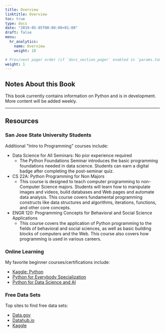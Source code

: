 ```yaml
---
title: Overview
linktitle: Overview
toc: true
type: docs
date: "2019-05-05T00:00:00+01:00"
draft: false
menu:
  hr_analytics:
    name: Overview
    weight: 10

# Prev/next pager order (if `docs_section_pager` enabled in `params.toml`)
weight: 1
---
```


## Notes About this Book

This book currently contains information on Python and is in development. More content will be added weekly.

---

## Resources

### San Jose State University Students

Additional "Intro to Programming" courses include:
- Data Science for All Seminars: No pior experience required
  - The Python Foundations Seminar introduces the basic programming foundations needed in data science. Students can earn a digital badge after completing the post-seminar quiz.
- CS 22A: Python Programming for Non Majors
  - This course is designed to teach computer programming to non-Computer Science majors. Students will learn how to manipulate images and videos, build databases and Web pages and automate data analysis. This course covers fundamental programming constructs like data structures and algorithms, iterations, functions, and other core concepts.
- ENGR 120: Programming Concepts for Behavioral and Social Science Applications
  - This course covers the application of Python programming to the fields of behavioral and social sciences, as well as basic building blocks of computers and the Web. This course also covers how programming is used in various careers.

### Online Learning

My favorite beginner courses/certifications include:
- [Kaggle: Python](https://www.kaggle.com/learn/python)
- [Python for Everybody Specialization](https://www.coursera.org/specializations/python)
- [Python for Data Science and AI](https://www.coursera.org/learn/python-for-applied-data-science-ai)

### Free Data Sets

Top sites to find free data sets:
- [Data.gov](https://www.data.gov/)
- [Datahub.io](https://datahub.io/collections)
- [Kaggle](https://www.kaggle.com/datasets)